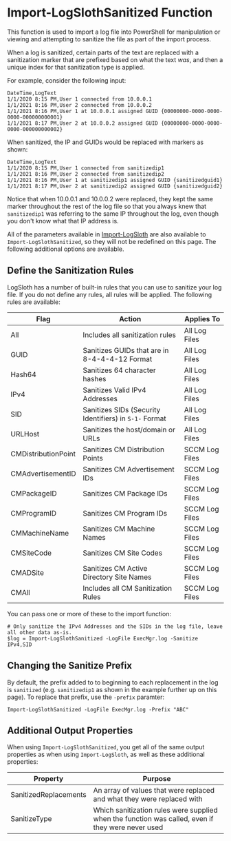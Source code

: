 # Import-LogSlothSanitized Function

This function is used to import a log file into PowerShell for manipulation or viewing and attempting to sanitize the file as part of the import process.

When a log is sanitized, certain parts of the text are replaced with a sanitization marker that are prefixed based on what the text _was_, and then a unique index for that sanitization type is applied.

For example, consider the following input:
```
DateTime,LogText
1/1/2020 8:15 PM,User 1 connected from 10.0.0.1
1/1/2021 8:16 PM,User 2 connected from 10.0.0.2
1/1/2021 8:16 PM,User 1 at 10.0.0.1 assigned GUID {00000000-0000-0000-0000-000000000001}
1/1/2021 8:17 PM,User 2 at 10.0.0.2 assigned GUID {00000000-0000-0000-0000-000000000002}
```

When sanitized, the IP and GUIDs would be replaced with markers as shown:
```
DateTime,LogText
1/1/2020 8:15 PM,User 1 connected from sanitizedip1
1/1/2021 8:16 PM,User 2 connected from sanitizedip2
1/1/2021 8:16 PM,User 1 at sanitizedip1 assigned GUID {sanitizedguid1}
1/1/2021 8:17 PM,User 2 at sanitizedip2 assigned GUID {sanitizedguid2}
```

Notice that when 10.0.0.1 and 10.0.0.2 were replaced, they kept the same marker throughout the rest of the log file so that you always knew that `sanitizedip1` was referring to the same IP throughout the log, even though you don't know what that IP address is.

All of the parameters available in [Import-LogSloth](import-logsloth.md) are also available to `Import-LogSlothSanitized`, so they will not be redefined on this page. The following additional options are available.

## Define the Sanitization Rules

LogSloth has a number of built-in rules that you can use to sanitize your log file.  If you do not define any rules, all rules will be applied.  The following rules are available:

Flag|Action|Applies To
-|-|-
All|Includes all sanitization rules|All Log Files
GUID|Sanitizes GUIDs that are in 8-4-4-4-12 Format|All Log Files
Hash64|Sanitizes 64 character hashes|All Log Files
IPv4|Sanitizes Valid IPv4 Addresses|All Log Files
SID|Sanitizes SIDs (Security Identifiers) in `S-1-` Format|All Log Files
URLHost|Sanitizes the host/domain or URLs|All Log Files
CMDistributionPoint|Sanitizes CM Distribution Points|SCCM Log Files
CMAdvertisementID|Sanitizes CM Advertisement IDs|SCCM Log Files
CMPackageID|Sanitizes CM Package IDs|SCCM Log Files
CMProgramID|Sanitizes CM Program IDs|SCCM Log Files
CMMachineName|Sanitizes CM Machine Names|SCCM Log Files
CMSiteCode|Sanitizes CM Site Codes|SCCM Log Files
CMADSite|Sanitizes CM Active Directory Site Names|SCCM Log Files
CMAll|Includes all CM Sanitization Rules|SCCM Log Files

You can pass one or more of these to the import function:

```
# Only sanitize the IPv4 Addresses and the SIDs in the log file, leave all other data as-is.
$log = Import-LogSlothSanitized -LogFile ExecMgr.log -Sanitize IPv4,SID
```

## Changing the Sanitize Prefix

By default, the prefix added to to beginning to each replacement in the log is `sanitized` (e.g. `sanitizedip1` as shown in the example further up on this page).  To replace that prefix, use the `-prefix` paramter:

```
Import-LogSlothSanitized -LogFile ExecMgr.log -Prefix "ABC"
```

## Additional Output Properties

When using `Import-LogSlothSanitized`, you get all of the same output properties as when using `Import-LogSloth`, as well as these additional properties:

Property|Purpose
-|-
SanitizedReplacements|An array of values that were replaced and what they were replaced with
SanitizeType|Which sanitization rules were supplied when the function was called, even if they were never used


